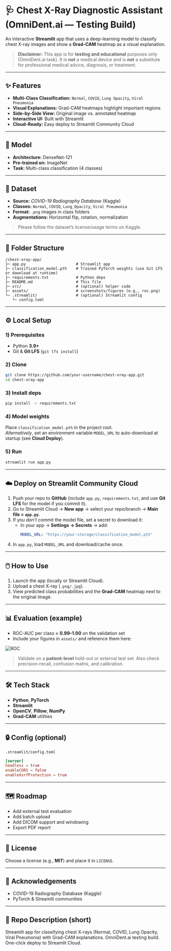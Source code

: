# 🩺 Chest X-Ray Diagnostic Assistant (OmniDent.ai — Testing Build)

An interactive **Streamlit** app that uses a deep-learning model to classify chest X-ray images and show a **Grad-CAM** heatmap as a visual explanation.

> **Disclaimer:** This app is for **testing and educational** purposes only (OmniDent.ai task). It is **not** a medical device and is **not** a substitute for professional medical advice, diagnosis, or treatment.

---

## ✨ Features
- **Multi-Class Classification:** `Normal`, `COVID`, `Lung Opacity`, `Viral Pneumonia`
- **Visual Explanations:** Grad-CAM heatmaps highlight important regions
- **Side-by-Side View:** Original image vs. annotated heatmap
- **Interactive UI:** Built with Streamlit
- **Cloud-Ready:** Easy deploy to Streamlit Community Cloud

---

## 🧠 Model
- **Architecture:** DenseNet-121  
- **Pre-trained on:** ImageNet  
- **Task:** Multi-class classification (4 classes)

---

## 🏥 Dataset
- **Source:** *COVID-19 Radiography Database* (Kaggle)  
- **Classes:** `Normal`, `COVID`, `Lung_Opacity`, `Viral Pneumonia`  
- **Format:** `.png` images in class folders  
- **Augmentations:** Horizontal flip, rotation, normalization

> Please follow the dataset’s license/usage terms on Kaggle.

---

## 📂 Folder Structure
```
/chest-xray-app/
├─ app.py                      # Streamlit app
├─ classification_model.pth    # Trained PyTorch weights (use Git LFS or download at runtime)
├─ requirements.txt            # Python deps
├─ README.md                   # This file
├─ src/                        # (optional) helper code
├─ assets/                     # screenshots/figures (e.g., roc.png)
└─ .streamlit/                 # (optional) Streamlit config
   └─ config.toml
```

---

## ⚙️ Local Setup

### 1) Prerequisites
- Python **3.9+**
- Git & **Git LFS** (`git lfs install`)

### 2) Clone
```bash
git clone https://github.com/your-username/chest-xray-app.git
cd chest-xray-app
```

### 3) Install deps
```bash
pip install -r requirements.txt
```

### 4) Model weights
Place `classification_model.pth` in the project root.  
*Alternatively*, set an environment variable `MODEL_URL` to auto-download at startup (see **Cloud Deploy**).

### 5) Run
```bash
streamlit run app.py
```

---

## ☁️ Deploy on Streamlit Community Cloud

1. Push your repo to **GitHub** (include `app.py`, `requirements.txt`, and use **Git LFS** for the model if you commit it).
2. Go to Streamlit Cloud → **New app** → select your repo/branch → **Main file = `app.py`**.
3. If you *don’t* commit the model file, set a secret to download it:
   - In your app → **Settings → Secrets** → add:
     ```yaml
     MODEL_URL: "https://your-storage/classification_model.pth"
     ```
4. In `app.py`, load `MODEL_URL` and download/cache once.

---

## 🖱️ How to Use
1. Launch the app (locally or Streamlit Cloud).
2. Upload a chest X-ray (`.png/.jpg`).
3. View predicted class probabilities and the **Grad-CAM** heatmap next to the original image.

---

## 📊 Evaluation (example)
- ROC-AUC per class ≈ **0.99–1.00** on the validation set  
- Include your figures in `assets/` and reference them here:

![ROC](assets/roc.png)

> Validate on a **patient-level** hold-out or external test set. Also check precision-recall, confusion matrix, and calibration.

---

## 🛠️ Tech Stack
- **Python**, **PyTorch**
- **Streamlit**
- **OpenCV**, **Pillow**, **NumPy**
- **Grad-CAM** utilities

---

## 🔒 Config (optional)
`.streamlit/config.toml`
```toml
[server]
headless = true
enableCORS = false
enableXsrfProtection = true
```

---

## 🗺️ Roadmap
- Add external test evaluation
- Add batch upload
- Add DICOM support and windowing
- Export PDF report

---

## 📜 License
Choose a license (e.g., **MIT**) and place it in `LICENSE`.

---

## 🙏 Acknowledgements
- COVID-19 Radiography Database (Kaggle)
- PyTorch & Streamlit communities

---

## 📣 Repo Description (short)
Streamlit app for classifying chest X-rays (Normal, COVID, Lung Opacity, Viral Pneumonia) with Grad-CAM explanations. OmniDent.ai testing build. One-click deploy to Streamlit Cloud.
